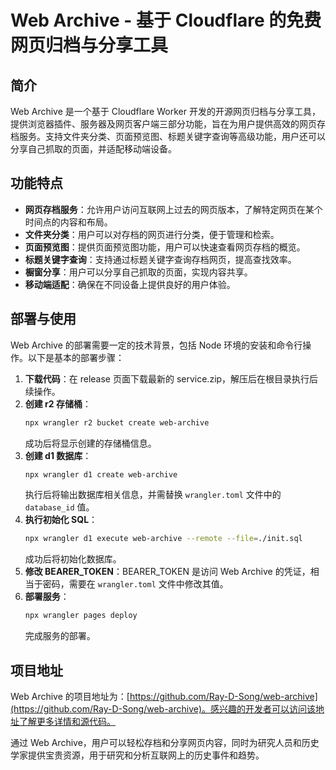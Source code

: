 <!--
 * @Author: long
 * @Date: 2024-11-05 19:21:21
 * @LastEditors: long
 * @LastEditTime: 2024-11-05 19:22:30
 * @Description: 
-->
# Web Archive - 基于 Cloudflare 的免费网页归档与分享工具

## 简介

Web Archive 是一个基于 Cloudflare Worker 开发的开源网页归档与分享工具，提供浏览器插件、服务器及网页客户端三部分功能，旨在为用户提供高效的网页存档服务。支持文件夹分类、页面预览图、标题关键字查询等高级功能，用户还可以分享自己抓取的页面，并适配移动端设备。

## 功能特点

- **网页存档服务**：允许用户访问互联网上过去的网页版本，了解特定网页在某个时间点的内容和布局。
- **文件夹分类**：用户可以对存档的网页进行分类，便于管理和检索。
- **页面预览图**：提供页面预览图功能，用户可以快速查看网页存档的概览。
- **标题关键字查询**：支持通过标题关键字查询存档网页，提高查找效率。
- **橱窗分享**：用户可以分享自己抓取的页面，实现内容共享。
- **移动端适配**：确保在不同设备上提供良好的用户体验。

## 部署与使用

Web Archive 的部署需要一定的技术背景，包括 Node 环境的安装和命令行操作。以下是基本的部署步骤：

1. **下载代码**：在 release 页面下载最新的 service.zip，解压后在根目录执行后续操作。
2. **创建 r2 存储桶**：
   ```bash
   npx wrangler r2 bucket create web-archive
   ```
   成功后将显示创建的存储桶信息。
3. **创建 d1 数据库**：
   ```bash
   npx wrangler d1 create web-archive
   ```
   执行后将输出数据库相关信息，并需替换 `wrangler.toml` 文件中的 `database_id` 值。
4. **执行初始化 SQL**：
   ```bash
   npx wrangler d1 execute web-archive --remote --file=./init.sql
   ```
   成功后将初始化数据库。
5. **修改 BEARER_TOKEN**：BEARER_TOKEN 是访问 Web Archive 的凭证，相当于密码，需要在 `wrangler.toml` 文件中修改其值。
6. **部署服务**：
   ```bash
   npx wrangler pages deploy
   ```
   完成服务的部署。

## 项目地址

Web Archive 的项目地址为：[https://github.com/Ray-D-Song/web-archive](https://github.com/Ray-D-Song/web-archive)。感兴趣的开发者可以访问该地址了解更多详情和源代码。

通过 Web Archive，用户可以轻松存档和分享网页内容，同时为研究人员和历史学家提供宝贵资源，用于研究和分析互联网上的历史事件和趋势。
